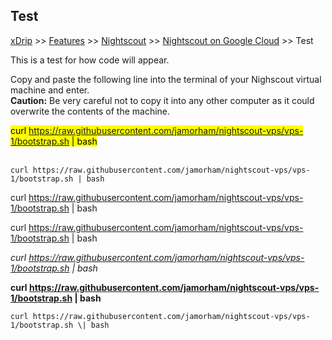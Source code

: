 ## Test  
[xDrip](../../README.md) >> [Features](../Features_page) >> [Nightscout](../Nightscout_page) >> [Nightscout on Google Cloud](./GoogleCloud) >> Test  
  
This is a test for how code will appear.  

Copy and paste the following line into the terminal of your Nighscout virtual machine and enter.  
**Caution:** Be very careful not to copy it into any other computer as it could overwrite the contents of the machine.  
  
<mark>curl https://raw.githubusercontent.com/jamorham/nightscout-vps/vps-1/bootstrap.sh | bash</mark>  
<br/>  
  
```
curl https://raw.githubusercontent.com/jamorham/nightscout-vps/vps-1/bootstrap.sh | bash
```
  
curl https://raw.githubusercontent.com/jamorham/nightscout-vps/vps-1/bootstrap.sh \| bash  
  
curl https://raw.githubusercontent.com/jamorham/nightscout-vps/vps-1/bootstrap.sh \| bash  
  
*curl https://raw.githubusercontent.com/jamorham/nightscout-vps/vps-1/bootstrap.sh \| bash*  
  
**curl https://raw.githubusercontent.com/jamorham/nightscout-vps/vps-1/bootstrap.sh \| bash**  
  
``curl https://raw.githubusercontent.com/jamorham/nightscout-vps/vps-1/bootstrap.sh \| bash``  
